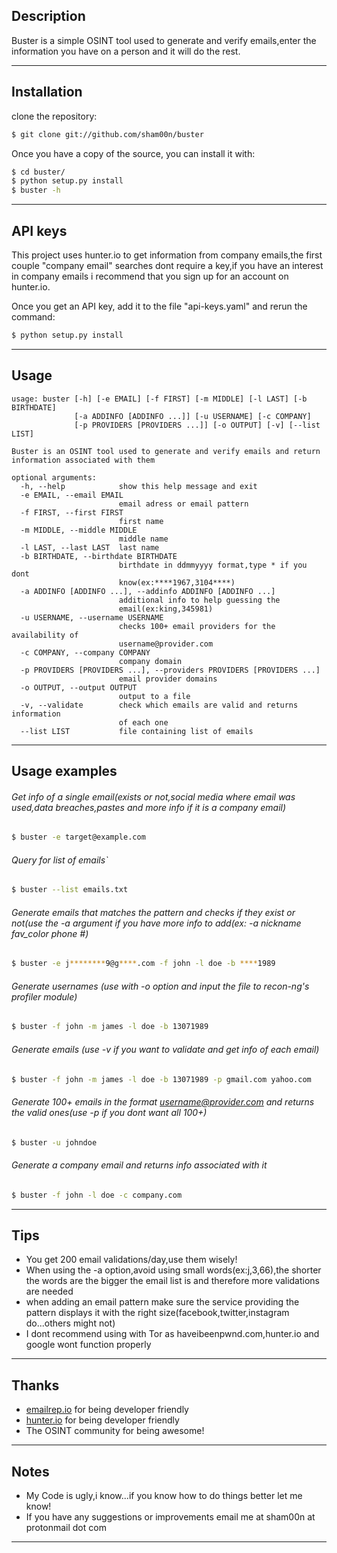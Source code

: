 ## Description

Buster is a simple OSINT tool used to generate and verify emails,enter the information you have on a person and it will do the rest.

-----

## Installation


clone the repository:

```bash
$ git clone git://github.com/sham00n/buster
```

Once you have a copy of the source, you can install it with:

```bash
$ cd buster/
$ python setup.py install
$ buster -h
```
-----


## API keys

This project uses hunter.io to get information from company emails,the first couple "company email" searches dont require a key,if you have an interest in company emails i recommend that you sign up for an account on hunter.io.

Once you get an API key, add it to the file "api-keys.yaml" and rerun the command:


```bash
$ python setup.py install
```

-----

## Usage

```
usage: buster [-h] [-e EMAIL] [-f FIRST] [-m MIDDLE] [-l LAST] [-b BIRTHDATE]
              [-a ADDINFO [ADDINFO ...]] [-u USERNAME] [-c COMPANY]
              [-p PROVIDERS [PROVIDERS ...]] [-o OUTPUT] [-v] [--list LIST]

Buster is an OSINT tool used to generate and verify emails and return
information associated with them

optional arguments:
  -h, --help            show this help message and exit
  -e EMAIL, --email EMAIL
                        email adress or email pattern
  -f FIRST, --first FIRST
                        first name
  -m MIDDLE, --middle MIDDLE
                        middle name
  -l LAST, --last LAST  last name
  -b BIRTHDATE, --birthdate BIRTHDATE
                        birthdate in ddmmyyyy format,type * if you dont
                        know(ex:****1967,3104****)
  -a ADDINFO [ADDINFO ...], --addinfo ADDINFO [ADDINFO ...]
                        additional info to help guessing the
                        email(ex:king,345981)
  -u USERNAME, --username USERNAME
                        checks 100+ email providers for the availability of
                        username@provider.com
  -c COMPANY, --company COMPANY
                        company domain
  -p PROVIDERS [PROVIDERS ...], --providers PROVIDERS [PROVIDERS ...]
                        email provider domains
  -o OUTPUT, --output OUTPUT
                        output to a file
  -v, --validate        check which emails are valid and returns information
                        of each one
  --list LIST           file containing list of emails

```

-----

## Usage examples

###### Get info of a single email(exists or not,social media where email was used,data breaches,pastes and more info if it is a company email)

```bash
$ buster -e target@example.com
```

###### Query for list of emails`
```bash
$ buster --list emails.txt
```

###### Generate emails that matches the pattern and checks if they exist or not(use the -a argument if you have more info to add(ex: -a nickname fav_color phone #)
```bash
$ buster -e j********9@g****.com -f john -l doe -b ****1989
```

###### Generate usernames (use with -o option and input the file to recon-ng's profiler module)
```bash
$ buster -f john -m james -l doe -b 13071989 
```

###### Generate emails (use -v if you want to validate and get info of each email)

```bash
$ buster -f john -m james -l doe -b 13071989 -p gmail.com yahoo.com
```

###### Generate 100+ emails in the format username@provider.com and returns the valid ones(use -p if you dont want all 100+)

```bash
$ buster -u johndoe
```

###### Generate a company email and returns info associated with it

```bash
$ buster -f john -l doe -c company.com
```

-----

## Tips
* You get 200 email validations/day,use them wisely!
* When using the -a option,avoid using small words(ex:j,3,66),the shorter the words are the bigger the email list is and therefore more validations are needed
* when adding an email pattern make sure the service providing the pattern displays it with the right size(facebook,twitter,instagram do...others might not)
* I dont recommend using with Tor as haveibeenpwnd.com,hunter.io and google wont function properly



-----

## Thanks

* [emailrep.io](https://emailrep.io/) for being developer friendly
* [hunter.io](https://hunter.io) for being developer friendly
* The OSINT community for being awesome!

-----

## Notes
* My Code is ugly,i know...if you know how to do things better let me know!
* If you have any suggestions or improvements email me at sham00n at protonmail dot com


___


